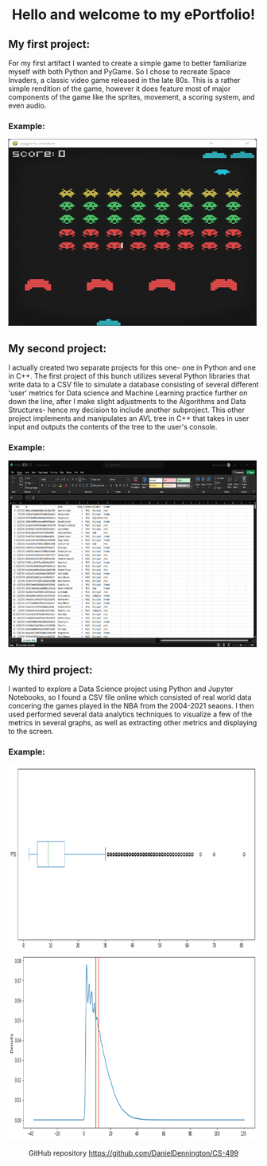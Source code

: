 <h1 align ="center" margin-bottom = "12px">Hello and welcome to my ePortfolio!</h1>



<h2>My first project:</h2>

<p>For my first artifact I wanted to create a simple game to better familiarize myself with both Python and PyGame. So I chose to recreate Space Invaders, a classic video game released in the late 80s. This is a rather simple rendition of the game, however it does feature most of major components of the game like the sprites, movement, a scoring system, and even audio.</p>

<h3>Example:</h3>

<img src="/Capstone_Pics/Space_invaders_screenshot.png" width="500px" height="375px">

<h2>My second project:</h2>
  
<p>I actually created two separate projects for this one- one in Python and one in C++. The first project of this bunch utilizes several Python libraries that write data to a CSV file to simulate a database consisting of several different 'user' metrics for Data science and Machine Learning practice further on down the line, after I make slight adjustments to the Algorithms and Data Structures- hence my decision to include another subproject. This other project implements and manipulates an AVL tree in C++  that takes in user input and outputs the contents of the tree to the user's console.</p>
 
<h3>Example:</h3>
<img src="/Capstone_Pics/pyscript_output.png" width="500px" height="375px">

<h2>My third project:</h2>
  
<p>I wanted to explore a Data Science project using Python and Jupyter Notebooks, so I found a CSV file online which consisted of real world data concering the games played in the NBA from the 2004-2021 seaons. I then used performed several data analytics techniques to visualize a few of the metrics in several graphs, as well as extracting other metrics and displaying to the screen.</p>

<h3>Example:</h3>
<img src="/Capstone_Pics/pts_histograph.png" width="500px" height="375px">
<img src="/Capstone_Pics/pts_density.png" width="500px" height="375px">

<p align ="center">GitHub repository <a href= "https://github.com/DanielDennington/CS-499">https://github.com/DanielDennington/CS-499</a></p>
